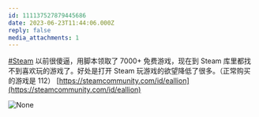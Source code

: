 ```yaml
---
id: 111137527879445686
date: 2023-06-23T11:44:06.000Z
reply: false
media_attachments: 1
---
```


[#Steam](https://e5n.cc/tags/Steam) 以前很傻逼，用脚本领取了 7000+ 免费游戏，现在到 Steam 库里都找不到喜欢玩的游戏了。好处是打开 Steam 玩游戏的欲望降低了很多。（正常购买的游戏是 112） [https://steamcommunity.com/id/eallion](https://steamcommunity.com/id/eallion)

![None](https://files.e5n.cc/media_attachments/files/111/219/368/984/640/816/original/9669aad29d3a8aa8.webp)
